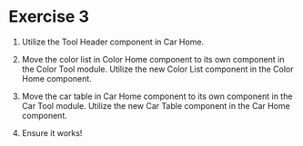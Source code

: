 # Exercise 3

1. Utilize the Tool Header component in Car Home.

2. Move the color list in Color Home component to its own component in the Color Tool module. Utilize the new Color List component in the Color Home component.

3. Move the car table in Car Home component to its own component in the Car Tool module. Utilize the new Car Table component in the Car Home component.

4. Ensure it works!